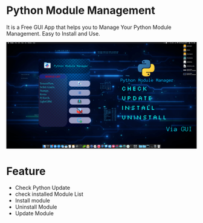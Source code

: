 # Python Module Management

It is a Free GUI App that helps you to Manage Your Python Module Management. Easy to Install and Use.

![](./pmm.jpg)

# Feature
- Check Python Update
- check installed Module List
- Install module
- Uninstall Module
- Update Module

